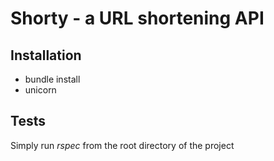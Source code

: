 # Shorty - a URL shortening API

## Installation

* bundle install
* unicorn

## Tests

Simply run *rspec* from the root directory of the project
